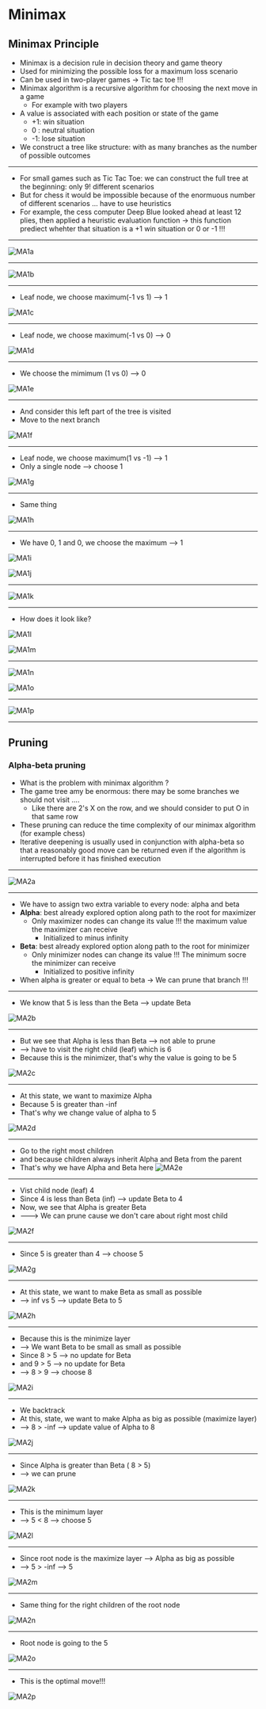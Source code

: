 # Minimax

## Minimax Principle
- Minimax is a decision rule in decision theory and game theory
- Used for minimizing the possible loss for a maximum loss scenario
- Can be used in two-player games -> Tic tac toe !!!
- Minimax algorithm is a recursive algorithm for choosing the next move in a game
  - For example with two players
- A value is associated with each position or state of the game
  -  +1: win situation
  -   0 : neutral situation
  -  -1: lose situation
- We construct a tree like structure: with as many branches as the number of possible outcomes

-----

- For small games such as Tic Tac Toe: we can construct the full tree at the beginning: only 9! different scenarios
- But for chess it would be impossible because of the enormuous number of different scenarios ... have to use heuristics
- For example, the cess computer Deep Blue looked ahead at least 12 plies, then applied a heuristic evaluation function -> this function prediect whehter that situation is a +1 win situation or 0 or -1 !!!

-------------

![MA1a](docs/MA1a.png)

--------

![MA1b](docs/MA1b.png)

--------
- Leaf node, we choose maximum(-1 vs 1) --> 1

![MA1c](docs/MA1c.png)

--------
- Leaf node, we choose maximum(-1 vs 0) --> 0

![MA1d](docs/MA1d.png)

--------
- We choose the mimimum (1 vs 0) --> 0

![MA1e](docs/MA1e.png)

--------
- And consider this left part of the tree is visited
- Move to the next branch

![MA1f](docs/MA1f.png)


--------
- Leaf node, we choose maximum(1 vs -1) --> 1
- Only a single node --> choose 1

![MA1g](docs/MA1g.png)

-----
- Same thing

![MA1h](docs/MA1h.png)


-----
- We have 0, 1 and 0, we choose the maximum --> 1

![MA1i](docs/MA1i.png)

![MA1j](docs/MA1j.png)

-----

![MA1k](docs/MA1k.png)

----
- How does it look like?

![MA1l](docs/MA1l.png)

![MA1m](docs/MA1m.png)

-------

![MA1n](docs/MA1n.png)

![MA1o](docs/MA1o.png)

------

![MA1p](docs/MA1p.png)


---------

## Pruning

### Alpha-beta pruning
- What is the problem with minimax algorithm ?
- The game tree amy be enormous: there may be some branches we should not visit ....
  - Like there are 2's X on the row, and we should consider to put O in that same row
- These pruning can reduce the time complexity of our minimax algorithm (for example chess)
- Iterative deepening  is usually used in conjunction with alpha-beta so that a reasonably good move can be returned even if the algorithm is interrupted before it has finished execution

-----

![MA2a](docs/MA2a.png)

-----
- We have to assign two extra variable to every node: alpha and beta
- **Alpha**: best already explored option along path to the root for maximizer
  - Only maximizer nodes can change its value !!! the maximum value the maximizer can receive
    - Initialized to minus infinity
- **Beta**: best already explored option along path to the root for minimizer
  - Only minimizer nodes can change its value !!! The minimum socre the minimizer can receive
    - Initialized to positive infinity
- When alpha is greater or equal to beta -> We can prune that branch !!!

------
- We know that 5 is less than the Beta --> update Beta

![MA2b](docs/MA2b.png)

------
- But we see that Alpha is less than Beta --> not able to prune
- --> have to visit the right child (leaf) which is 6
- Because this is the minimizer, that's why the value is going to be 5

![MA2c](docs/MA2c.png)

-------
- At this state, we want to maximize Alpha
- Because 5 is greater than -inf
- That's why we change value of alpha to 5

![MA2d](docs/MA2d.png)


-------
- Go to the right most children
- and because children always inherit Alpha and Beta from the parent
- That's why we have Alpha and Beta here
![MA2e](docs/MA2e.png)



-------
- Vist child node (leaf) 4
- Since 4 is less than Beta (inf) --> update Beta to 4
- Now, we see that Alpha is greater Beta
- ---> We can prune cause we don't care about right most child

![MA2f](docs/MA2f.png)


------
- Since 5 is greater than 4 --> choose 5

![MA2g](docs/MA2g.png)

------
- At this state, we want to make Beta as small as possible
- --> inf vs 5 --> update Beta to 5

![MA2h](docs/MA2h.png)

-------
- Because this is the minimize layer
- --> We want Beta to be small as small as possible
- Since 8 > 5 --> no update for Beta
- and 9 > 5 --> no update for Beta
- --> 8 > 9 --> choose 8

![MA2i](docs/MA2i.png)


-------
- We backtrack
- At this, state, we want to make Alpha as big as possible (maximize layer)
- --> 8 > -inf --> update value of Alpha to 8

![MA2j](docs/MA2j.png)


-------
- Since Alpha is greater than Beta ( 8 > 5)
- --> we can prune

![MA2k](docs/MA2k.png)


-------
- This is the minimum layer
- --> 5 < 8 --> choose 5

![MA2l](docs/MA2l.png)


-------
- Since root node is the maximize layer --> Alpha as big as possible
- --> 5 > -inf --> 5

![MA2m](docs/MA2m.png)


-------
- Same thing for the right children of the root node

![MA2n](docs/MA2n.png)

------
- Root node is going to the 5

![MA2o](docs/MA2o.png)


------
- This is the optimal move!!!

![MA2p](docs/MA2p.png)
